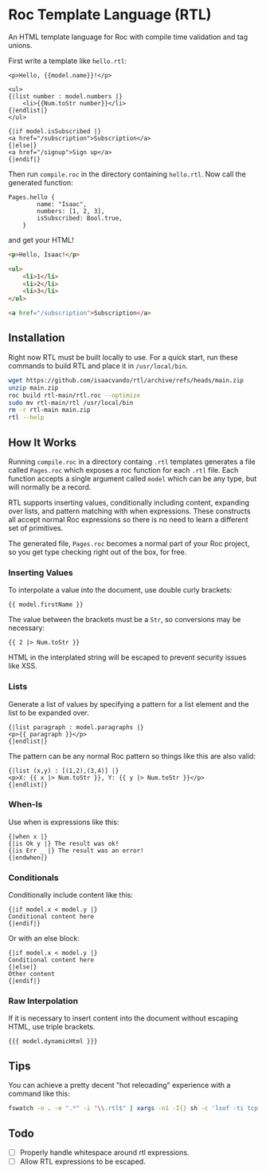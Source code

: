 # Roc Template Language (RTL)
An HTML template language for Roc with compile time validation and tag unions.

First write a template like `hello.rtl`:
```
<p>Hello, {{model.name}}!</p>

<ul>
{|list number : model.numbers |}
    <li>{{Num.toStr number}}</li>
{|endlist|}
</ul>

{|if model.isSubscribed |}
<a href="/subscription">Subscription</a>
{|else|}
<a href="/signup">Sign up</a>
{|endif|}
```
Then run `compile.roc` in the directory containing `hello.rtl`. Now call the generated function:
```roc
Pages.hello {
        name: "Isaac",
        numbers: [1, 2, 3],
        isSubscribed: Bool.true,
    }
```
and get your HTML!
```html
<p>Hello, Isaac!</p>

<ul>
    <li>1</li>
    <li>2</li>
    <li>3</li>
</ul>

<a href="/subscription">Subscription</a>
```

## Installation

Right now RTL must be built locally to use. For a quick start, run these commands to build RTL and place it in `/usr/local/bin`.
```bash
wget https://github.com/isaacvando/rtl/archive/refs/heads/main.zip
unzip main.zip
roc build rtl-main/rtl.roc --optimize
sudo mv rtl-main/rtl /usr/local/bin
rm -r rtl-main main.zip
rtl --help
```

## How It Works
Running `compile.roc` in a directory containg `.rtl` templates generates a file called `Pages.roc` which exposes a roc function for each `.rtl` file. Each function accepts a single argument called `model` which can be any type, but will normally be a record.

RTL supports inserting values, conditionally including content, expanding over lists, and pattern matching with when expressions. These constructs all accept normal Roc expressions so there is no need to learn a different set of primitives.

The generated file, `Pages.roc` becomes a normal part of your Roc project, so you get type checking right out of the box, for free.

### Inserting Values

To interpolate a value into the document, use double curly brackets:
```
{{ model.firstName }}
```
The value between the brackets must be a `Str`, so conversions may be necessary:
```
{{ 2 |> Num.toStr }}
```
HTML in the interplated string will be escaped to prevent security issues like XSS.

### Lists
Generate a list of values by specifying a pattern for a list element and the list to be expanded over.
```
{|list paragraph : model.paragraphs |}
<p>{{ paragraph }}</p>
{|endlist|}
```

The pattern can be any normal Roc pattern so things like this are also valid:
```
{|list (x,y) : [(1,2),(3,4)] |}
<p>X: {{ x |> Num.toStr }}, Y: {{ y |> Num.toStr }}</p>
{|endlist|}
```

### When-Is
Use when is expressions like this:
```
{|when x |}
{|is Ok y |} The result was ok!
{|is Err _ |} The result was an error!
{|endwhen|}
```

### Conditionals
Conditionally include content like this:
```
{|if model.x < model.y |}
Conditional content here
{|endif|}
```
Or with an else block:
```
{|if model.x < model.y |}
Conditional content here
{|else|}
Other content
{|endif|}
```

### Raw Interpolation
If it is necessary to insert content into the document without escaping HTML, use triple brackets.
```
{{{ model.dynamicHtml }}}
```

## Tips

You can achieve a pretty decent "hot releoading" experience with a command like this:
```bash
fswatch -o . -e ".*" -i "\\.rtl$" | xargs -n1 -I{} sh -c 'lsof -ti tcp:8000 | xargs kill -9 && rtl && roc server.roc &'
```

## Todo
- [ ] Properly handle whitespace around rtl expressions.
- [ ] Allow RTL expressions to be escaped.

